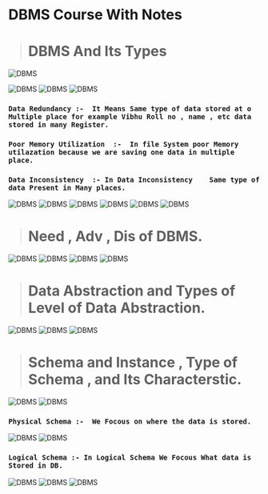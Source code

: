 # DBMS Course With Notes

> # DBMS And Its Types

![ DBMS ](./assets/dbms-series-1/dbms%20series-1_page-0001.jpg)

![ DBMS ](./assets/dbms-series-2/dbms%20series-2_page-0002.jpg)
![ DBMS ](./assets/dbms-series-2/dbms%20series-2_page-0003.jpg)
![ DBMS ](./assets/dbms-series-2/dbms%20series-2_page-0004.jpg)

### `Data Redundancy :-  It Means Same type of data stored at o Multiple place for example Vibhu Roll no , name , etc data stored in many Register.   `

### `Poor Memory Utilization  :-  In file System poor Memory utilazation because we are saving one data in multiple place.   `

### `Data Inconsistency  :- In Data Inconsistency    Same type of data Present in Many places.   `

![ DBMS ](./assets/DBMS%203/dbms%20series-1_page-0001.jpg)
![ DBMS ](./assets/DBMS%203/dbms%20series-1_page-0002.jpg)
![ DBMS ](./assets/DBMS%203/dbms%20series-1_page-0003.jpg)
![ DBMS ](./assets/DBMS%204/Lecture%205_page-0001.jpg)
![ DBMS ](./assets/DBMS%204/Lecture%205_page-0002.jpg)
![ DBMS ](./assets/DBMS%204/Lecture%205_page-0003.jpg)

> # Need , Adv , Dis of DBMS.

![ DBMS ](./assets/DBMS%206//Lec%206_page-0001.jpg)
![ DBMS ](./assets/DBMS%206//Lec%206_page-0002.jpg)
![ DBMS ](./assets/DBMS%206//Lec%206_page-0003.jpg)
![ DBMS ](./assets/DBMS%206//Lec%206_page-0004.jpg)

> # Data Abstraction and Types of Level of Data Abstraction.

![ DBMS ](./assets/DBMS%207/dbms%20series_page-0001.jpg)
![ DBMS ](./assets/DBMS%207/dbms%20series_page-0002.jpg)
![ DBMS ](./assets/DBMS%207/dbms%20series_page-0003.jpg)

> #  Schema and Instance , Type of Schema , and Its Characterstic.

![ DBMS ](./assets/DBMS%208/dbms%20series_page-0001.jpg)
![ DBMS ](./assets/DBMS%208/dbms%20series_page-0002.jpg)

### `Physical Schema :-  We Focous on where the data is stored.   `

![ DBMS ](./assets/DBMS%208/dbms%20series_page-0003.jpg)
![ DBMS ](./assets/DBMS%208/dbms%20series_page-0004.jpg)
### `Logical Schema :- In Logical Schema We Focous What data is Stored in DB.   `
![ DBMS ](./assets/DBMS%208/dbms%20series_page-0005.jpg)
![ DBMS ](./assets/DBMS%208/dbms%20series_page-0006.jpg)
![ DBMS ](./assets/DBMS%208/dbms%20series_page-0007.jpg)

